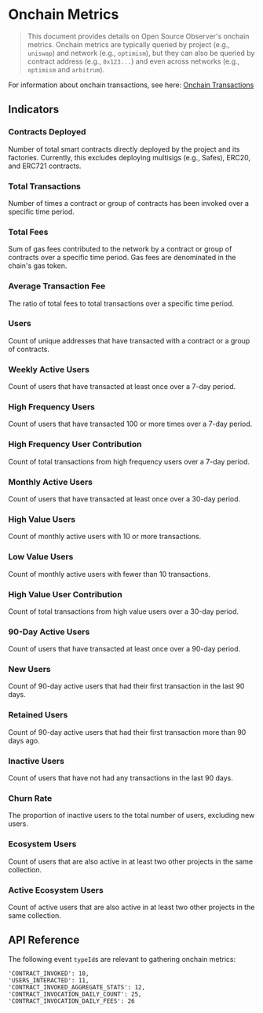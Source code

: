 # Onchain Metrics

> This document provides details on Open Source Observer's onchain metrics. Onchain metrics are typically queried by project (e.g., `uniswap`) and network (e.g., `optimism`), but they can also be queried by contract address (e.g., `0x123...`) and even across networks (e.g., `optimism` and `arbitrum`).

For information about onchain transactions, see here: [Onchain Transactions](./transactions.md)

## Indicators

### Contracts Deployed
Number of total smart contracts directly deployed by the project and its factories. Currently, this excludes deploying multisigs (e.g., Safes), ERC20, and ERC721 contracts.

### Total Transactions
Number of times a contract or group of contracts has been invoked over a specific time period.

### Total Fees
Sum of gas fees contributed to the network by a contract or group of contracts over a specific time period. Gas fees are denominated in the chain's gas token.

### Average Transaction Fee
The ratio of total fees to total transactions over a specific time period.

### Users
Count of unique addresses that have transacted with a contract or a group of contracts.

### Weekly Active Users
Count of users that have transacted at least once over a 7-day period.

### High Frequency Users
Count of users that have transacted 100 or more times over a 7-day period.

### High Frequency User Contribution
Count of total transactions from high frequency users over a 7-day period.

### Monthly Active Users
Count of users that have transacted at least once over a 30-day period.

### High Value Users
Count of monthly active users with 10 or more transactions.

### Low Value Users
Count of monthly active users with fewer than 10 transactions.

### High Value User Contribution
Count of total transactions from high value users over a 30-day period.

### 90-Day Active Users
Count of users that have transacted at least once over a 90-day period.

### New Users
Count of 90-day active users that had their first transaction in the last 90 days.

### Retained Users
Count of 90-day active users that had their first transaction more than 90 days ago.

### Inactive Users
Count of users that have not had any transactions in the last 90 days.

### Churn Rate
The proportion of inactive users to the total number of users, excluding new users.

### Ecosystem Users
Count of users that are also active in at least two other projects in the same collection.

### Active Ecosystem Users
Count of active users that are also active in at least two other projects in the same collection.

## API Reference

The following event `typeId`s are relevant to gathering onchain metrics:

```
'CONTRACT_INVOKED': 10,
'USERS_INTERACTED': 11,
'CONTRACT_INVOKED_AGGREGATE_STATS': 12,
'CONTRACT_INVOCATION_DAILY_COUNT': 25,
'CONTRACT_INVOCATION_DAILY_FEES': 26
```